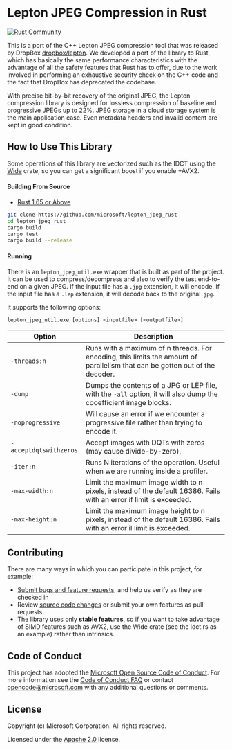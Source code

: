 # Lepton JPEG Compression in Rust 
[![Rust Community](https://img.shields.io/badge/Rust_Community%20-Join_us-brightgreen?style=plastic&logo=rust)](https://www.rust-lang.org/community)

This is a port of the C++ Lepton JPEG compression tool that was released by DropBox [dropbox/lepton](https://github.com/dropbox/lepton). We developed a port of the library to Rust, which has basically the same performance characteristics with the advantage of all the safety features that Rust has to offer, due to the work involved in performing an exhaustive security check on the C++ code and the fact that DropBox has deprecated the codebase.

With precise bit-by-bit recovery of the original JPEG, the Lepton compression library is designed for lossless compression of baseline and progressive JPEGs up to 22%. JPEG storage in a cloud storage system is the main application case. Even metadata headers and invalid content are kept in good condition.


## How to Use This Library
Some operations of this library are vectorized such as the IDCT using the [Wide](https://crates.io/crates/wide) crate, so you can get a significant boost if you enable +AVX2.

#### Building From Source

- [Rust 1.65 or Above](https://www.rust-lang.org/tools/install)

``` bash
git clone https://github.com/microsoft/lepton_jpeg_rust
cd lepton_jpeg_rust
cargo build
cargo test
cargo build --release
```

#### Running

There is an `lepton_jpeg_util.exe` wrapper that is built as part of the project. It can be used to compress/decompress and also to verify the test end-to-end on a given JPEG. If the input file has a `.jpg` extension, it will encode. If the input file has a `.lep` extension, it will decode back to the original`.jpg`.

It supports the following options:

`lepton_jpeg_util.exe [options] <inputfile> [<outputfile>]`

| Option                  | Description                                                  |
| ----------------------- | ------------------------------------------------------------ |
| `-threads:n`            | Runs with a maximum of n threads. For encoding, this limits the amount of parallelism that can be gotten out of the decoder. |
| `-dump`                 | Dumps the contents of a JPG or LEP file, with the `-all` option, it will also dump the cooefficient image blocks. |
| `-noprogressive`        | Will cause an error if we encounter a progressive file rather than trying to encode it. |
| `-acceptdqtswithzeros`  | Accept images with DQTs with zeros (may cause divide-by-zero). |
| `-iter:n`               | Runs N iterations of the operation. Useful when we are running inside a profiler. |
| `-max-width:n`          | Limit the maximum image width to n pixels, instead of the default 16386. Fails with an error if limit is exceeded. |
| `-max-height:n`         | Limit the maximum image height to n pixels, instead of the default 16386. Fails with an error il limit is exceeded. |

## Contributing

There are many ways in which you can participate in this project, for example:

* [Submit bugs and feature requests](https://github.com/microsoft/lepton_jpeg_rust/issues), and help us verify as they are checked in
* Review [source code changes](https://github.com/microsoft/lepton_jpeg_rust/pulls) or submit your own features as pull requests.
* The library uses only **stable features**, so if you want to take advantage of SIMD features such as AVX2, use the Wide crate (see the idct.rs as an example) rather than intrinsics. 

## Code of Conduct

This project has adopted the [Microsoft Open Source Code of Conduct](https://opensource.microsoft.com/codeofconduct/). For more information see the [Code of Conduct FAQ](https://opensource.microsoft.com/codeofconduct/faq/) or contact [opencode@microsoft.com](mailto:opencode@microsoft.com) with any additional questions or comments.

## License

Copyright (c) Microsoft Corporation. All rights reserved.

Licensed under the [Apache 2.0](LICENSE.txt) license.

